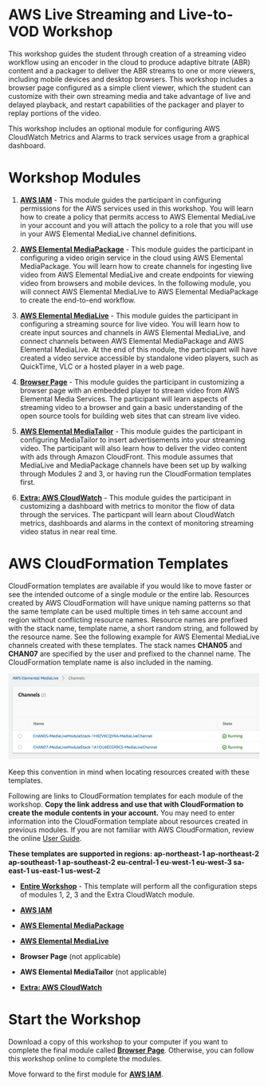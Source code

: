 # AWS Live Streaming and Live-to-VOD Workshop

This workshop guides the student through creation of a streaming video workflow using an encoder in the cloud to produce adaptive bitrate (ABR) content and a packager to deliver the ABR streams to one or more viewers, including mobile devices and desktop browsers. This workshop includes a browser page configured as a simple client viewer, which the student can customize with their own streaming media and take advantage of live and delayed playback, and restart capabilities of the packager and player to replay portions of the video.

This workshop includes an optional module for configuring AWS CloudWatch Metrics and Alarms to track services usage from a graphical dashboard.


# Workshop Modules

1. [**AWS IAM**](1-IAM/README.md) - This module guides the participant in configuring permissions for the AWS services used in this workshop. You will learn how to create a policy that permits access to AWS Elemental MediaLive in your account and you will attach the policy to a role that you will use in your AWS Elemental MediaLive channel definitions.

2. [**AWS Elemental MediaPackage**](2-MediaPackage/README.md) - This module guides the participant in configuring a video origin service in the cloud using AWS Elemental MediaPackage. You will learn how to create channels for ingesting live video from AWS Elemental MediaLive and create endpoints for viewing video from browsers and mobile devices. In the following module, you will connect AWS Elemental MediaLive to AWS Elemental MediaPackage to create the end-to-end workflow.

3. [**AWS Elemental MediaLive**](3-MediaLive/README.md) - This module guides the participant in configuring a streaming source for live video. You will learn how to create input sources and channels in AWS Elemental MediaLive, and connect channels between AWS Elemental MediaPackage and AWS Elemental MediaLive. At the end of this module, the participant will have created a video service accessible by standalone video players, such as QuickTime, VLC or a hosted player in a web page.

4. [**Browser Page**](4-BrowserPage/README.md) - This module guides the participant in customizing a browser page with an embedded player to stream video from AWS Elemental Media Services. The participant will learn aspects of streaming video to a browser and gain a basic understanding of the open source tools for building web sites that can stream live video. 

5. [**AWS Elemental MediaTailor**](5-MediaTailor/README.md) - This module guides the participant in configuring MediaTailor to insert advertisements into your streaming video. The participant will also learn how to deliver the video content with ads through Amazon CloudFront. This module assumes that MediaLive and MediaPackage channels have been set up by walking through Modules 2 and 3, or having run the CloudFormation templates first.

6. [**Extra: AWS CloudWatch**](Extra-CloudWatch/README.md) - This module guides the participant in customizing a dashboard with metrics to monitor the flow of data through the services. The particpant will learn about CloudWatch metrics, dashboards and alarms in the context of monitoring streaming video status in near real time. 

# AWS CloudFormation Templates

CloudFormation templates are available if you would like to move faster or see the intended outcome of a single module or the entire lab. Resources created by AWS CloudFormation will have unique naming patterns so that the same template can be used multiple times in teh same account and region without conflicting resource names. Resource names are prefixed with the stack name, template name, a short random string, and followed by the resource name. See the following example for AWS Elemental MediaLive channels created with these templates. The stack names **CHAN05** and **CHAN07** are specified by the user and prefixed to the channel name. The CloudFormation template name is also included in the naming.

![alt](cfn-resource-naming.png)

Keep this convention in mind when locating resources created with these templates.

Following are links to CloudFormation templates for each module of the workshop. **Copy the link address and use that with CloudFormation to create the module contents in your account.** You may need to enter information into the CloudFormation template about resources created in previous modules. If you are not familiar with AWS CloudFormation, review the online [User Guide](http://docs.aws.amazon.com/AWSCloudFormation/latest/UserGuide/Welcome.html). 

**These templates are supported in regions: ap-northeast-1 ap-northeast-2 ap-southeast-1 ap-southeast-2 eu-central-1 eu-west-1 eu-west-3 sa-east-1 us-east-1 us-west-2**

- [**Entire Workshop**](https://s3-us-west-2.amazonaws.com/rodeolabz-us-west-2/cloudformation/LiveStreamingWorkshopResources.json) - This template will perform all the configuration steps of modules 1, 2, 3 and the Extra CloudWatch module.

- [**AWS IAM**](https://s3-us-west-2.amazonaws.com/rodeolabz-us-west-2/cloudformation/IAMResources.json)

- [**AWS Elemental MediaPackage**](https://s3-us-west-2.amazonaws.com/rodeolabz-us-west-2/cloudformation/MediaPackageResources.json)

- [**AWS Elemental MediaLive**](https://s3-us-west-2.amazonaws.com/rodeolabz-us-west-2/cloudformation/MediaLiveResources.json)

- **Browser Page** (not applicable)

- **AWS Elemental MediaTailor** (not applicable)

- [**Extra: AWS CloudWatch**](https://s3-us-west-2.amazonaws.com/rodeolabz-us-west-2/cloudformation/CloudWatchResources.json)

# Start the Workshop

Download a copy of this workshop to your computer if you want to complete the final module called [**Browser Page**](4-BrowserPage/README.md). Otherwise, you can follow this workshop online to complete the modules.

Move forward to the first module for [**AWS IAM**](1-IAM/README.md).
